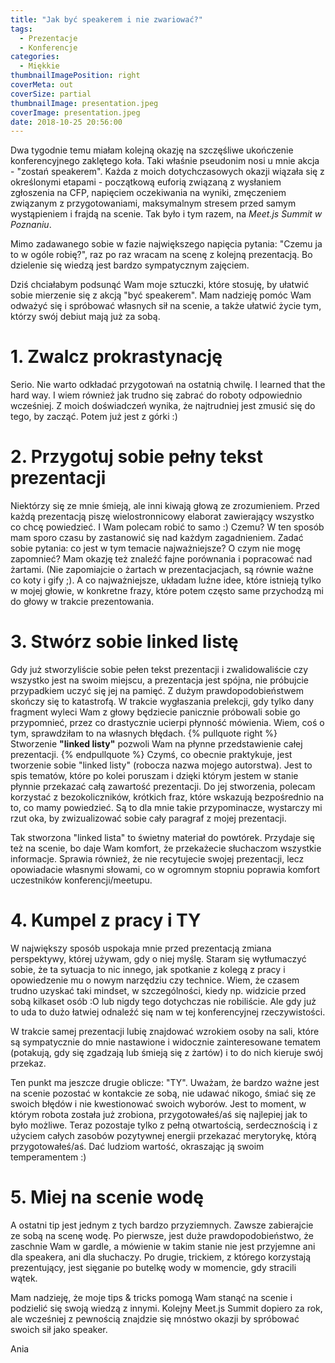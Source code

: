 ```yaml
---
title: "Jak być speakerem i nie zwariować?"
tags:
  - Prezentacje
  - Konferencje
categories:
  - Miękkie
thumbnailImagePosition: right
coverMeta: out
coverSize: partial
thumbnailImage: presentation.jpeg
coverImage: presentation.jpeg
date: 2018-10-25 20:56:00
---
```


Dwa tygodnie temu miałam kolejną okazję na szczęśliwe ukończenie konferencyjnego zaklętego koła. 
Taki właśnie pseudonim nosi u mnie akcja - "zostań speakerem". Każda z moich dotychczasowych okazji wiązała się z określonymi etapami - początkową euforią związaną z wysłaniem zgłoszenia na CFP, napięciem oczekiwania na wyniki, zmęczeniem związanym z przygotowaniami, maksymalnym stresem przed samym wystąpieniem i frajdą na scenie.
Tak było i tym razem, na *Meet.js Summit w Poznaniu*. 
<!-- more -->

Mimo zadawanego sobie w fazie największego napięcia pytania: "Czemu ja to w ogóle robię?", 
raz po raz wracam na scenę z kolejną prezentacją. Bo dzielenie się wiedzą jest bardzo sympatycznym zajęciem.

Dziś chciałabym podsunąć Wam moje sztuczki, które stosuję, by ułatwić sobie mierzenie się z akcją "być speakerem". Mam nadzieję pomóc Wam odważyć się i spróbować własnych sił na scenie, a także ułatwić życie tym, którzy swój debiut mają już za sobą.

# 1. Zwalcz prokrastynację
Serio. Nie warto odkładać przygotowań na ostatnią chwilę. I learned that the hard way. I wiem również jak trudno się zabrać do roboty odpowiednio wcześniej. Z moich doświadczeń wynika, że najtrudniej jest zmusić się do tego, by zacząć. Potem już jest z górki :)

# 2. Przygotuj sobie pełny tekst prezentacji
Niektórzy się ze mnie śmieją, ale inni kiwają głową ze zrozumieniem. Przed każdą prezentacją piszę wielostronnicowy elaborat zawierający wszystko co chcę powiedzieć. I Wam polecam robić to samo :) Czemu? W ten sposób mam sporo czasu by zastanowić się nad każdym zagadnieniem. Zadać sobie pytania: co jest w tym temacie najważniejsze? O czym nie mogę zapomnieć? Mam okazję też znaleźć fajne porównania i popracować nad żartami. (Nie zapomiajcie o żartach w prezentacjacjach, są równie ważne co koty i gify ;).
A co najważniejsze, układam luźne idee, które istnieją tylko w mojej głowie, w konkretne frazy, które potem często same przychodzą mi do głowy w trakcie prezentowania. 

# 3. Stwórz sobie linked listę
Gdy już stworzyliście sobie pełen tekst prezentacji i zwalidowaliście czy wszystko jest na swoim miejscu, a prezentacja jest spójna, nie próbujcie przypadkiem uczyć się jej na pamięć. Z dużym prawdopodobieństwem skończy się to katastrofą. W trakcie wygłaszania prelekcji, gdy tylko dany fragment wyleci Wam z głowy będziecie panicznie próbowali sobie go przypomnieć, przez co drastycznie ucierpi płynność mówienia. Wiem, coś o tym, sprawdziłam to na własnych błędach.
{% pullquote right %}
Stworzenie **"linked listy"** pozwoli Wam na płynne przedstawienie całej prezentacji.
{% endpullquote %}
Czymś, co obecnie praktykuje, jest tworzenie sobie "linked listy" (robocza nazwa mojego autorstwa). Jest to spis tematów, które po kolei poruszam i dzięki którym jestem w stanie płynnie przekazać całą zawartość prezentacji. Do jej stworzenia, polecam korzystać z bezokoliczników, krótkich fraz, które wskazują bezpośrednio na to, co mamy powiedzieć. Są to dla mnie takie przypominacze, wystarczy mi rzut oka, by zwizualizować sobie cały paragraf z mojej prezentacji.

Tak stworzona "linked lista" to świetny materiał do powtórek. Przydaje się też na scenie, bo daje Wam komfort, że przekażecie słuchaczom wszystkie informacje. Sprawia również, że nie recytujecie swojej prezentacji, lecz opowiadacie własnymi słowami, co w ogromnym stopniu poprawia komfort uczestników konferencji/meetupu.

# 4. Kumpel z pracy i TY
W największy sposób uspokaja mnie przed prezentacją zmiana perspektywy, której używam, gdy o niej myślę. Staram się wytłumaczyć sobie, że ta sytuacja to nic innego, jak spotkanie z kolegą z pracy i opowiedzenie mu o nowym narzędziu czy technice. Wiem, że czasem trudno uzyskać taki mindset, w szczególności, kiedy np. widzicie przed sobą kilkaset osób :O lub nigdy tego dotychczas nie robiliście. Ale gdy już to uda to dużo łatwiej odnaleźć się nam w tej konferencyjnej rzeczywistości.

W trakcie samej prezentacji lubię znajdować wzrokiem osoby na sali, które są sympatycznie do mnie nastawione i widocznie zainteresowane tematem (potakują, gdy się zgadzają lub śmieją się z żartów) i to do nich kieruje swój przekaz.

Ten punkt ma jeszcze drugie oblicze: "TY". Uważam, że bardzo ważne jest na scenie pozostać w kontakcie ze sobą, nie udawać nikogo, śmiać się ze swoich błędów i nie kwestionować swoich wyborów. Jest to moment, w którym robota została już zrobiona, przygotowałeś/aś się najlepiej jak to było możliwe. Teraz pozostaje tylko z pełną otwartością, serdecznością i z użyciem całych zasobów pozytywnej energii przekazać merytorykę, którą przygotowałeś/aś. Dać ludziom wartość, okraszając ją swoim temperamentem :)

# 5. Miej na scenie wodę
A ostatni tip jest jednym z tych bardzo przyziemnych. Zawsze zabierajcie ze sobą na scenę wodę. Po pierwsze, jest duże prawdopodobieństwo, że zaschnie Wam w gardle, a mówienie w takim stanie nie jest przyjemne ani dla speakera, ani dla słuchaczy. Po drugie, trickiem, z którego korzystają prezentujący, jest sięganie po butelkę wody w momencie, gdy stracili wątek. 

Mam nadzieję, że moje tips & tricks pomogą Wam stanąć na scenie i podzielić się swoją wiedzą z innymi. Kolejny Meet.js Summit dopiero za rok, ale wcześniej z pewnością znajdzie się mnóstwo okazji by spróbować swoich sił jako speaker.

Ania